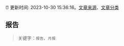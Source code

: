 :alarm_clock: 更新时间: 2023-10-30 15:36:16。[文章来源](/README.md)、[文章分类](/TAGS.md)

## 报告


> 关键字：`报告`、`月报`



